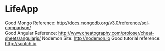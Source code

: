 # LifeApp

Good Mongo Reference: http://docs.mongodb.org/v3.0/reference/sql-comparison/ <br />
Good Angular Reference: http://www.cheatography.com/proloser/cheat-sheets/angularjs/
Nodemon Site: http://nodemon.io
Good tutorial reference: http://scotch.io